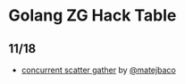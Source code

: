 # Golang ZG Hack Table

## 11/18
- [concurrent scatter gather](18-11/concurrent-scatter-gather) by [@matejbaco](https://twitter.com/matejbaco)
